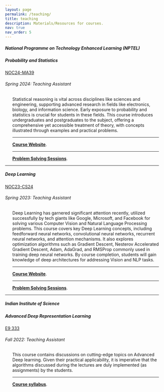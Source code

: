 ```yaml
---
layout: page
permalink: /teaching/
title: teaching
description: Materials/Resources for courses.
nav: true
nav_order: 5
---
```


<body>
  <!-- Content -->
  <div class="content">
      <h5> National Programme on Technology Enhanced Learning (NPTEL)   </h5>
  <div class="card mt-3 #FFFFF">
    <div class="p-3">
      <div class="row">
        <div class="col-sm-10">
          <h5 class="font-weight-bold">Probability and Statistics</h5>
        </div>
        <div class="col-sm-2 text-left text-sm-right">
        <a href="https://catalog.clemson.edu/preview_course_nopop.php?catoid=16&coid=65280" class="badge font-weight-bold purple darken-4 text-uppercase align-middle">
              NOC24-MA39
          </a>
        </div>
      </div>
      <h6 class="font-italic mt-2 mt-sm-0">Spring 2024: Teaching Assistant</h6>
      <ul class="card-text font-weight-light list-group list-group-flush" style="list-style-type:none;">
        <li>Statistical reasoning is vital across disciplines like sciences and engineering, supporting advanced research in fields like electronics, biology, and information science. Early exposure to probability and statistics is crucial for students in these fields. This course introduces undergraduates and postgraduates to the subject, offering a comprehensive yet accessible treatment of theory, with concepts illustrated through examples and practical problems.</li>
        <hr/>
        <li> <a href="https://onlinecourses.nptel.ac.in/noc24_ma39/preview" target="_blank"><b>Course Website</b></a>.</li>
        <hr/>
        <li> <a href="https://www.youtube.com/playlist?list=PLlZRoE1e4FG5t8c_bG4DJh7o2AOk8wgJF" target="_blank"><b>Problem Solving Sessions</b></a>.</li>
      </ul>
    </div>
    </div>
<hr>
  <div class="card mt-3 #FFFFF">
    <div class="p-3">
      <div class="row">
        <div class="col-sm-10">
          <h5 class="font-weight-bold">Deep Learning</h5>
        </div>
        <div class="col-sm-2 text-left text-sm-right">
        <a href="https://catalog.clemson.edu/preview_course_nopop.php?catoid=16&coid=65280" class="badge font-weight-bold purple darken-4 text-uppercase align-middle">
              NOC23-CS24
          </a>
        </div>
      </div>
      <h6 class="font-italic mt-2 mt-sm-0">Spring 2023: Teaching Assistant</h6>
      <ul class="card-text font-weight-light list-group list-group-flush" style="list-style-type:none;">
        <li>Deep Learning has garnered significant attention recently, utilized successfully by tech giants like Google, Microsoft, and Facebook for solving various Computer Vision and Natural Language Processing problems. This course covers key Deep Learning concepts, including feedforward neural networks, convolutional neural networks, recurrent neural networks, and attention mechanisms. It also explores optimization algorithms such as Gradient Descent, Nesterov Accelerated Gradient Descent, Adam, AdaGrad, and RMSProp commonly used in training deep neural networks. By course completion, students will gain knowledge of deep architectures for addressing Vision and NLP tasks.</li>
        <hr/>
        <li> <a href="https://onlinecourses.nptel.ac.in/noc23_cs24/course" target="_blank"><b>Course Website</b></a>.</li>
        <hr/>
        <li> <a href="https://youtube.com/playlist?list=PLlZRoE1e4FG4MxzRE4Y7xi2JaqrfM8G7w" target="_blank"><b>Problem Solving Sessions</b></a>.</li>
      </ul>
    </div>
    </div>
<hr>
  <div class="content">
    <h5>Indian Institute of Science   </h5>
    <div class="card mt-3 #FFFFF">
      <div class="p-3">
        <div class="row">
          <div class="col-sm-10">
            <h5 class="font-weight-bold">Advanced Deep Representation Learning</h5>
          </div>
          <div class="col-sm-2 text-left text-sm-right">
          <a href="https://catalog.clemson.edu/preview_course_nopop.php?catoid=16&coid=65280" class="badge font-weight-bold purple darken-4 text-uppercase align-middle">
                E9 333
            </a>
          </div>
        </div>
        <h6 class="font-italic mt-2 mt-sm-0">Fall 2022: Teaching Assistant</h6>
        <ul class="card-text font-weight-light list-group list-group-flush" style="list-style-type:none;">
          <li>This course contains discussions on cutting-edge topics on Advanced Deep learning. Given their practical applicability, it is imperative that the algorithms discussed during the lectures are duly implemented  (as assignments) by the students.</li>
          <hr/>
          <li> <a href="https://sites.google.com/view/prathosh/courses-august-2022/advanced-deep-rep-learning?authuser=0" target="_blank"><b>Course syllabus</b></a>.</li>
        </ul>
      </div>
</div>
  <!-- <hr>
<div class="content">
<h5>University of Oklahoma    </h5>
<div class="card mt-3 #FFFFF">
  <div class="p-3">
    <div class="row">
      <div class="col-sm-10">
        <h5 class="font-weight-bold">Plagues and People</h5>
      </div>
      <div class="col-sm-2 text-left text-sm-right">
       <a href="https://ssb.ou.edu/pls/PROD/bwckctlg.p_disp_course_detail?cat_term_in=201310&subj_code_in=ANTH&crse_numb_in=1913" class="badge font-weight-bold purple darken-4 text-uppercase align-middle">
            ANTH 1913
        </a>
      </div>
    </div>
    <h6 class="font-italic mt-2 mt-sm-0">Fall 2014 - Spring 2015: Instructor of record (online and in-person)</h6>
    <ul class="card-text font-weight-light list-group list-group-flush">
      <li class="list-group-item">In this course students learn about the impact of diseases such as rabies, plague, smallpox, polio, measles, and HIV on human society - from their effects on populations to how they have influenced the course of history. In this course we identify social and cultural factors and conditions that influence and impede the rate and spread of contagious diseases as well as ethical issues that arise concerning the treatment of the sick and policies designed to halt epidemics.</li>
      <li class="list-group-item"> <a href="http://aemann01.github.io/assets/pdf/anth1913F15_final_syllabus.pdf" target="_blank"><b>Course syllabus</b></a>.</li>
    </ul>
  </div>
</div>
<hr>
  <div class="content">
<h5>Workshops</h5>
<div class="card mt-3 #FFFFF">
  <div class="p-3">
    <div class="row">
      <div class="col-sm-10">
        <h5 class="font-weight-bold">Beginner R Programming for Biological Anthropologists (And Other Folks Too!)</h5>
      </div>
      <div class="col-sm-2 text-left text-sm-right">
       <a href="https://www.r-project.org/" class="badge font-weight-bold purple darken-4 text-uppercase align-middle">
            R
        </a>
      </div>
    </div>
    <h6 class="font-italic mt-2 mt-sm-0">2016, 2018</h6>
    <ul class="card-text font-weight-light list-group list-group-flush">
      <li class="list-group-item">Workshop covers the basics of R syntax, running loops, writing your own simple functions, and data visualization. Skills learned in the workshop are used to explore and summarize a large craniometric dataset (Howells 1996) with associated climatic data.</li>
      <li class="list-group-item"> <a href="https://github.com/aemann01/R_tutorial" target="_blank"><b>Workshop materials</b></a>.</li>
    </ul>
  </div>
</div>
<hr>
  <div class="content">
<div class="card mt-3 #FFFFF">
  <div class="p-3">
    <div class="row">
      <div class="col-sm-10">
        <h5 class="font-weight-bold">Python for Biology</h5>
      </div>
      <div class="col-sm-2 text-left text-sm-right">
       <a href="https://www.python.org/" class="badge font-weight-bold purple darken-4 text-uppercase align-middle">
            Python
        </a>
      </div>
    </div>
    <h6 class="font-italic mt-2 mt-sm-0">2015, 2018</h6>
    <ul class="card-text font-weight-light list-group list-group-flush">
      <li class="list-group-item">Workshop covers basic python syntax, data visualization, data manipulation, and common python packages for biological analyses including BioPython, Pandas, and the interactive python environment IPython</li>
      <li class="list-group-item"> <a href="https://github.com/aemann01/python_tutorial" target="_blank"><b>Workshop materials</b></a>.</li>
    </ul>
  </div>
</div>
<hr> -->

<!-- <h5>Other Teaching Material</h5>
<li><a href="https://aemann01.github.io/assets/pdf/bioinformatics_cheat_sheet.pdf">Bioinformatics cheat sheet</a></li>
<li><a href="http://christinawarinner.com/outreach/children/adventures-in-archaeological-science/">Adventures in Archaeological Science Coloring Book</a></li> -->

<html>
<head>
<meta name="viewport" content="width=device-width, initial-scale=1">
<link rel="stylesheet" href="https://cdnjs.cloudflare.com/ajax/libs/font-awesome/4.7.0/css/font-awesome.min.css">
</head>
<body>
<div class="social">
<div class="contact-icons">

</div>
